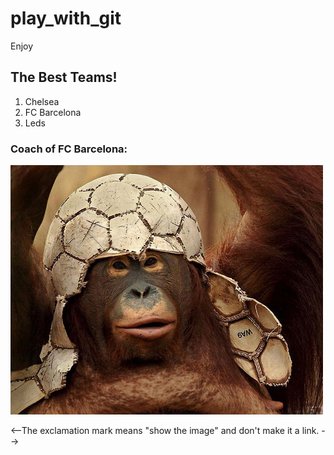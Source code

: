 # play_with_git
Enjoy

## The Best Teams!

1. Chelsea
2. FC Barcelona
3. Leds

### Coach of FC Barcelona:
![the coach](monkey.jpg)

<--The exclamation mark means "show the image" and don't make it a link. -->

